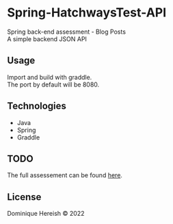 # Spring-HatchwaysTest-API
Spring back-end assessment - Blog Posts</br>
A simple backend JSON API

## Usage
Import and build with graddle.
</br>The port by default will be 8080.

## Technologies

<ul>
	<li>Java</li>
	<li>Spring</li>
	<li>Graddle</li>
</ul>

## TODO

The full assessement can be found [here](/documents/assessment.pdf).

## License
Dominique Hereish &copy; 2022